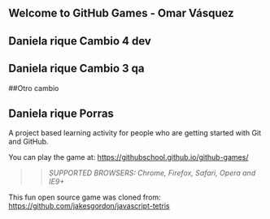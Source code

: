 ## Welcome to GitHub Games - Omar Vásquez
## Daniela rique Cambio 4 dev
## Daniela rique Cambio 3 qa
##Otro cambio
## Daniela rique Porras

A project based learning activity for people who are getting started with Git and GitHub.

You can play the game at: https://githubschool.github.io/github-games/

>> _*SUPPORTED BROWSERS*: Chrome, Firefox, Safari, Opera and IE9+_

This fun open source game was cloned from: https://github.com/jakesgordon/javascript-tetris
